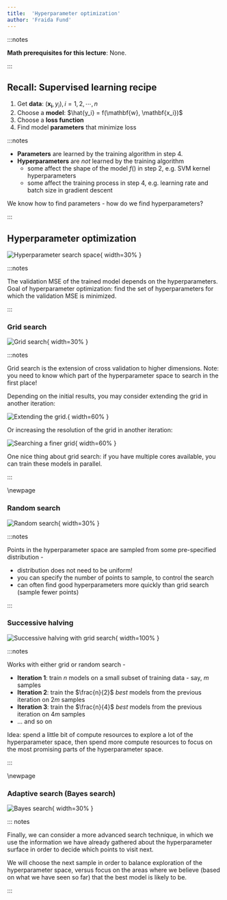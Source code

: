 ```yaml
---
title:  'Hyperparameter optimization'
author: 'Fraida Fund'
---
```


:::notes

**Math prerequisites for this lecture**: None.

:::


<!-- This is about model hyperparameters, also choice of model. AutoML https://people.orie.cornell.edu/mru8/doc/wids2021-udell-automl-slides.pdf -->

## Recall: Supervised learning recipe


1. Get **data**: $(\mathbf{x_i}, y_i), i=1,2,\cdots,n$ 
2. Choose a **model**: $\hat{y_i} = f(\mathbf{w}, \mathbf{x_i})$
3. Choose a **loss function**
4. Find model **parameters** that minimize loss

:::notes

* **Parameters** are learned by the training algorithm in step 4.
* **Hyperparameters** are *not* learned by the training algorithm
  * some affect the shape of the model $f()$ in step 2, e.g. SVM kernel hyperparameters
  * some affect the training process in step 4, e.g. learning rate and batch size in gradient descent

We know how to find parameters - how do we find hyperparameters?

:::

## Hyperparameter optimization

![Hyperparameter search space](../images/8-hyperparam-search.png){ width=30% }

:::notes

The validation MSE of the trained model depends on the hyperparameters.
Goal of hyperparameter optimization: find the set of hyperparameters for which the validation MSE is minimized.

:::

### Grid search 

![Grid search](../images/8-grid-search.png){ width=30% }

:::notes

Grid search is the extension of cross validation to higher dimensions.
Note: you need to know which part of the hyperparameter space to search in the first place!

Depending on the initial results, you may consider extending the grid in another iteration:

![Extending the grid.](../images/8-grid-extend.png){ width=60% }

Or increasing the resolution of the grid in another iteration:

![Searching a finer grid](../images/8-grid-resolution.png){ width=60% }

One nice thing about grid search: if you have multiple cores available, you can train these models in parallel.

:::

\newpage

### Random search

![Random search](../images/8-random-search.png){ width=30% }

:::notes

Points in the hyperparameter space are sampled from some pre-specified distribution - 

* distribution does not need to be uniform!
* you can specify the number of points to sample, to control the search
* can often find good hyperparameters more quickly than grid search (sample fewer points)

:::


### Successive halving

![Successive halving with grid search](../images/8-successive-halving.png){ width=100% }


:::notes

Works with either grid or random search - 

* **Iteration 1**: train $n$ models on a small subset of training data - say, $m$ samples
* **Iteration 2**: train the $\frac{n}{2}$ *best* models from the previous iteration on $2m$ samples
* **Iteration 3**: train the $\frac{n}{4}$ *best* models from the previous iteration on $4m$ samples
* ... and so on

Idea: spend a little bit of compute resources to explore a lot of the hyperparameter space, then spend more compute resources to focus on the most promising parts of the hyperparameter space.

:::

\newpage

### Adaptive search (Bayes search)

![Bayes search](../images/8-bayes-search.png){ width=30% }

::: notes

Finally, we can consider a more advanced search technique, in which we use the information we have already gathered about the hyperparameter surface in order to decide which points to visit next.

We will choose the next sample in order to balance exploration of the hyperparameter space, versus focus on the areas where we believe (based on what we have seen so far) that the best model is likely to be.

:::
<!-- https://www.cs.cornell.edu/courses/cs4787/2019sp/notes/lecture14.pdf on hyperparameter search -->

<!-- https://www.cs.cornell.edu/courses/cs4787/2019sp/notes/lecture16.pdf on GPR and Bayes -->
